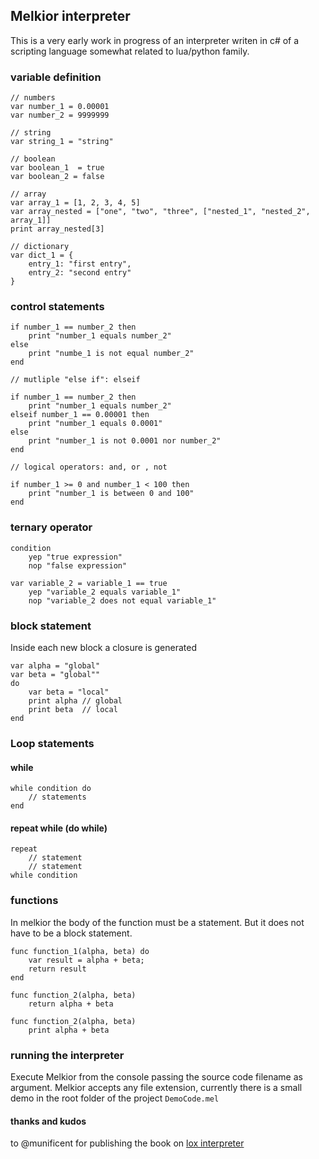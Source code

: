 
##  Melkior interpreter
This is a very early work in progress of an interpreter writen in c# of a scripting language somewhat related to lua/python family.

### variable definition
```
// numbers
var number_1 = 0.00001
var number_2 = 9999999

// string
var string_1 = "string"

// boolean
var boolean_1  = true
var boolean_2 = false

// array
var array_1 = [1, 2, 3, 4, 5]
var array_nested = ["one", "two", "three", ["nested_1", "nested_2", array_1]]
print array_nested[3]

// dictionary
var dict_1 = {
	entry_1: "first entry",
	entry_2: "second entry"
}
```
### control statements
```
if number_1 == number_2 then
	print "number_1 equals number_2"
else
	print "numbe_1 is not equal number_2"
end

// mutliple "else if": elseif

if number_1 == number_2 then
	print "number_1 equals number_2"
elseif number_1 == 0.00001 then
	print "number_1 equals 0.0001"
else
	print "number_1 is not 0.0001 nor number_2"
end

// logical operators: and, or , not

if number_1 >= 0 and number_1 < 100 then
	print "number_1 is between 0 and 100"
end
```

### ternary operator
```
condition
	yep "true expression"
	nop "false expression"

var variable_2 = variable_1 == true
	yep "variable_2 equals variable_1"
	nop "variable_2 does not equal variable_1"
```

### block statement
Inside each new block a closure is generated
```
var alpha = "global"
var beta = "global""
do
	var beta = "local"
	print alpha // global
	print beta  // local
end
```
### Loop statements

#### while
```
while condition do
	// statements
end
```
#### repeat while  (do while)
```
repeat
	// statement
	// statement
while condition
```

 ### functions
 In melkior the body of the function must be a statement.
 But it does not have to be a block statement.

```
func function_1(alpha, beta) do
	var result = alpha + beta;
	return result
end

func function_2(alpha, beta)
	return alpha + beta

func function_2(alpha, beta)
	print alpha + beta
```

### running the interpreter

Execute Melkior from the console passing the source code filename as argument.
Melkior accepts any file extension, currently there is a small demo in the root folder of the project `DemoCode.mel`


#### thanks and kudos
to @munificent for publishing the book on [lox interpreter](http://www.craftinginterpreters.com/)
